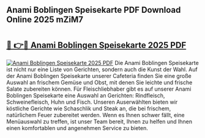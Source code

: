 ## Anami Boblingen Speisekarte PDF Download Online 2025 mZiM7

# <h2><a href="http://gcc77g1.nevu.top/?p=Anami+Boblingen+Speisekarte">🔗 👉🔴 Anami Boblingen Speisekarte 2025 PDF</a></h2>

[![Anami Boblingen Speisekarte 2025 PDF](https://i.imgur.com/dBaPXMq.png)](http://gcc77g1.nevu.top/?p=Anami+Boblingen+Speisekarte)
Die Anami Boblingen Speisekarte ist nicht nur eine Liste von Gerichten, sondern auch die Kunst der Wahl. Auf der Anami Boblingen Speisekarte unserer Cafeteria finden Sie eine große Auswahl an frischem Gemüse und Obst, mit denen Sie leichte und frische Salate zubereiten können. Für Fleischliebhaber gibt es auf unserer Anami Boblingen Speisekarte eine Auswahl an Gerichten: Rindfleisch, Schweinefleisch, Huhn und Fisch. Unseren Auserwählten bieten wir köstliche Gerichte wie Schaschlik und Steak an, die bei frischem, natürlichem Feuer zubereitet werden. Wenn es Ihnen schwer fällt, eine Menüauswahl zu treffen, ist unser Team bereit, Ihnen zu helfen und Ihnen einen komfortablen und angenehmen Service zu bieten.
